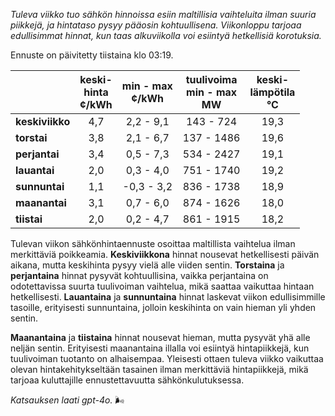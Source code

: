 *Tuleva viikko tuo sähkön hinnoissa esiin maltillisia vaihteluita ilman suuria piikkejä, ja hintataso pysyy pääosin kohtuullisena. Viikonloppu tarjoaa edullisimmat hinnat, kun taas alkuviikolla voi esiintyä hetkellisiä korotuksia.*

Ennuste on päivitetty tiistaina klo 03:19.

|             | keski-<br>hinta<br>¢/kWh | min - max<br>¢/kWh | tuulivoima<br>min - max<br>MW | keski-<br>lämpötila<br>°C |
|:-------------|:----------------:|:----------------:|:-------------:|:-------------:|
| **keskiviikko** | 4,7 | 2,2 - 9,1 | 143 - 724 | 19,3 |
| **torstai** | 3,8 | 2,1 - 6,7 | 137 - 1486 | 19,6 |
| **perjantai** | 3,4 | 0,5 - 7,3 | 534 - 2427 | 19,1 |
| **lauantai** | 2,0 | 0,3 - 4,0 | 751 - 1740 | 19,2 |
| **sunnuntai** | 1,1 | -0,3 - 3,2 | 836 - 1738 | 18,9 |
| **maanantai** | 3,1 | 0,7 - 6,0 | 874 - 1626 | 18,0 |
| **tiistai** | 2,0 | 0,2 - 4,7 | 861 - 1915 | 18,2 |

Tulevan viikon sähkönhintaennuste osoittaa maltillista vaihtelua ilman merkittäviä poikkeamia. **Keskiviikkona** hinnat nousevat hetkellisesti päivän aikana, mutta keskihinta pysyy vielä alle viiden sentin. **Torstaina** ja **perjantaina** hinnat pysyvät kohtuullisina, vaikka perjantaina on odotettavissa suurta tuulivoiman vaihtelua, mikä saattaa vaikuttaa hintaan hetkellisesti. **Lauantaina** ja **sunnuntaina** hinnat laskevat viikon edullisimmille tasoille, erityisesti sunnuntaina, jolloin keskihinta on vain hieman yli yhden sentin.

**Maanantaina** ja **tiistaina** hinnat nousevat hieman, mutta pysyvät yhä alle neljän sentin. Erityisesti maanantaina illalla voi esiintyä hintapiikkejä, kun tuulivoiman tuotanto on alhaisempaa. Yleisesti ottaen tuleva viikko vaikuttaa olevan hintakehitykseltään tasainen ilman merkittäviä hintapiikkejä, mikä tarjoaa kuluttajille ennustettavuutta sähkönkulutuksessa.

*Katsauksen laati gpt-4o.* 🌬️
